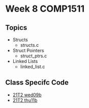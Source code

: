 # Week 8 COMP1511

## Topics
- Structs
    - structs.c
- Struct Pointers
    - struct_ptrs.c
- Linked Lists
    - linked_list.c

## Class Specifc Code
- [21T2 wed09b](wed09b/)
- [21T2 thu11b](thu11b/)